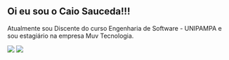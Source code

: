 ## Oi eu sou o Caio Sauceda!!!
Atualmente sou Discente do curso Engenharia de Software - UNIPAMPA e sou estagiário na empresa Muv Tecnologia.

<a href="https://www.instagram.com/caiosauceda" target="_blank"><img src="https://img.shields.io/badge/-INSTAGRAM-red"></a> <a href="https://www.linkedin.com/in/caio-sauceda-6120ab263/" target="_blank"><img src="https://img.shields.io/badge/-Linkedin-blue" target="_blank"></a>  

